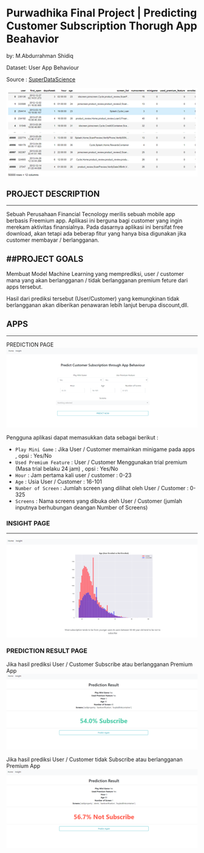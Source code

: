 # Purwadhika Final Project | Predicting Customer Subscription Thorugh App Beahavior

by: M.Abdurrahman Shidiq

Dataset: User App Behaviour

Source : [SuperDataScience](https://www.superdatascience.com/pages/machine-learning-practical)

![Data](https://github.com/abdurrahmanshidiq/FINAL_PROJECT_FIX/blob/master/img/dataoverview.png "Data")<br>

## PROJECT DESCRIPTION
---

Sebuah Perusahaan Financial Tecnology merilis sebuah mobile app berbasis Freemium app. Aplikasi ini berguna bagi customer yang ingin merekam aktivitas finansialnya.
Pada dasarnya aplikasi ini bersifat free download, akan tetapi ada beberap fitur yang hanya bisa digunakan jika customer membayar / berlangganan. <br>

##PROJECT GOALS
---

Membuat Model Machine Learning yang memprediksi, user /  customer mana yang akan berlangganan / tidak berlangganan premium feture dari apps tersebut.

Hasil dari prediksi tersebut (User/Customer) yang kemungkinan tidak berlangganan akan diberikan penawaran lebih lanjut berupa discount,dll. <br>



## APPS
---

PREDICTION PAGE 
![Home Page](https://github.com/abdurrahmanshidiq/FINAL_PROJECT_FIX/blob/master/img/homepage.png "Home Page")<br>

Pengguna aplikasi dapat memasukkan data sebagai berikut :
- `Play Mini Game` : Jika User / Customer memainkan minigame pada apps , opsi : Yes/No
- `Used Premium Feature` : User / Customer Menggunakan trial premium (Masa trial belaku 24 jam) , opsi : Yes/No
- `Hour` : Jam pertama kali user / customer  : 0-23
- `Age` : Usia User / Customer : 16-101
- `Number of Screen` : Jumlah screen yang dilihat oleh User / Customer : 0-325
- `Screens` : Nama screens yang dibuka oleh User / Customer (jumlah inputnya berhubungan deangan Number of Screens) <br>

### INSIGHT PAGE
---
![Insight](https://github.com/abdurrahmanshidiq/FINAL_PROJECT_FIX/blob/master/img/statspage.png "Insight")<br>

### PREDICTION RESULT PAGE
Jika hasil prediksi User / Customer Subscribe atau berlangganan Premium App
![Predict Subscribe](https://github.com/abdurrahmanshidiq/FINAL_PROJECT_FIX/blob/master/img/result1.png "Predict Subscribe")<br>

Jika hasil prediksi User / Customer tidak Subscribe atau berlangganan Premium App
![Predict Not Subscribe](https://github.com/abdurrahmanshidiq/FINAL_PROJECT_FIX/blob/master/img/result2.png "Predict Not Subscribe")